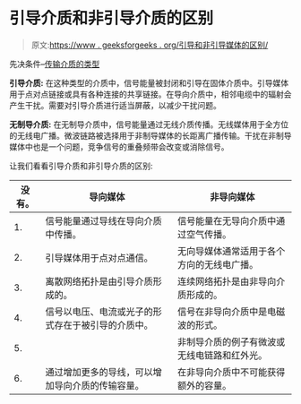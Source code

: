 # 引导介质和非引导介质的区别

> 原文:[https://www . geeksforgeeks . org/引导和非引导媒体的区别/](https://www.geeksforgeeks.org/difference-between-guided-and-unguided-media/)

先决条件–[传输介质的类型](https://www.geeksforgeeks.org/types-transmission-media/)

**引导介质:**
在这种类型的介质中，信号能量被封闭和引导在固体介质中。引导媒体用于点对点链接或具有各种连接的共享链接。在导向介质中，相邻电缆中的辐射会产生干扰。需要对引导介质进行适当屏蔽，以减少干扰问题。

**无制导介质:**
在无制导介质中，信号能量通过无线介质传播。无线媒体用于全方位的无线电广播。微波链路被选择用于非制导媒体的长距离广播传输。干扰在非制导媒体中也是一个问题，竞争信号的重叠频带会改变或消除信号。

让我们看看引导介质和非引导介质的区别:

<center>

| 没有。 | 导向媒体 | 非导向媒体 |
| --- | --- | --- |
| 1. | 信号能量通过导线在导向介质中传播。 | 信号能量在无导向介质中通过空气传播。 |
| 2. | 引导媒体用于点对点通信。 | 无向导媒体通常适用于各个方向的无线电广播。 |
| 3. | 离散网络拓扑是由引导介质形成的。 | 连续网络拓扑是由非导向介质形成的。 |
| 4. | 信号以电压、电流或光子的形式存在于被引导的介质中。 | 信号在非导向介质中是电磁波的形式。 |
| 5. |  | 非制导介质的例子有微波或无线电链路和红外光。 |
| 6. | 通过增加更多的导线，可以增加导向介质的传输容量。 | 在非导向介质中不可能获得额外的容量。 |

</center>